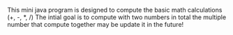 This mini java program is designed to compute the basic math calculations (+, -, *, /)
The intial goal is to compute with two numbers in total 
the multiple number that compute together may be update it in the future!